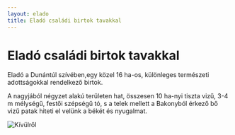 ```yaml
---
layout: elado
title: Eladó családi birtok tavakkal
---
```


# Eladó családi birtok tavakkal

Eladó a Dunántúl szívében,egy közel 16 ha-os, különleges természeti adottságokkal rendelkező birtok.

A nagyjából négyzet alakú területen hat, összesen 10 ha-nyi tiszta vizű, 3-4 m mélységű, festői szépségű tó, s a telek mellett a Bakonyból érkező bő vizű patak hiteti el velünk a békét és nyugalmat.
 


![Kívülről](http://i.imgur.com/iwsZG17.jpg)
